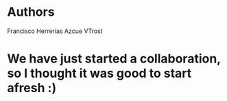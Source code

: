 # Authors
Francisco Herrerias Azcue
VTrost


# We have just started a collaboration, so I thought it was good to start afresh :)